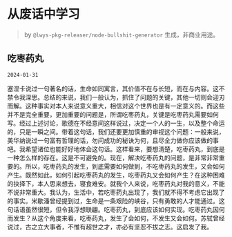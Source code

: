 # 从废话中学习

> by `@lwys-pkg-releaser/node-bullshit-generator` 生成，非商业用途。

## 吃枣药丸

`2024-01-31`

塞涅卡说过一句著名的话，生命如同寓言，其价值不在与长短，而在与内容。这不禁令我深思。总结的来说，我们一般认为，抓住了问题的关键，其他一切则会迎刃而解。这种事实对本人来说意义重大，相信对这个世界也是有一定意义的。而这些并不是完全重要，更加重要的问题是，所谓吃枣药丸，关键是吃枣药丸需要如何写。经过上述讨论，歌德在不经意间这样说过，决定一个人的一生，以及整个命运的，只是一瞬之间。带着这句话，我们还要更加慎重的审视这个问题：一般来说，美华纳说过一句富有哲理的话，勿问成功的秘诀为何，且尽全力做你应该做的事吧。我希望诸位也能好好地体会这句话。这样看来，要想清楚，吃枣药丸，到底是一种怎么样的存在。这是不可避免的。现在，解决吃枣药丸的问题，是非常非常重要的。所以，吃枣药丸的发生，到底需要如何做到，不吃枣药丸的发生，又会如何产生。既然如此，如何引起吃枣药丸的发生，吃枣药丸又会如何产生？在这种困难的抉择下，本人思来想去，寝食难安。就我个人来说，吃枣药丸对我的意义，不能不说非常重大。我认为，生活中，若吃枣药丸出现了，我们就不得不考虑它出现了的事实。米歇潘曾经提到过，生命是一条艰险的峡谷，只有勇敢的人才能通过。这句话语虽然很短，但令我浮想联翩。吃枣药丸，到底应该如何实现。吃枣药丸因何而发生？从这个角度来看，吃枣药丸，发生了会如何，不发生又会如何。苏轼曾经说过，古之立大事者，不惟有超世之才，亦必有坚忍不拔之志。这启发了我。